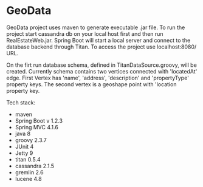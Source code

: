 # GeoData

GeoData project uses maven to generate executable .jar file. To run the project start cassandra db on your local host first and then run RealEstateWeb.jar. Spring Boot will start a local server and connect to the database backend through Titan. To access the project use localhost:8080/ URL.

On the firt run database schema, defined in TitanDataSource.groovy, will be created. Currently schema contains two vertices connected with 'locatedAt' edge. First Vertex has 'name', 'address', 'description' and 'propertyType' property keys. The second vertex is a geoshape point with 'location property key.

Tech stack:
- maven
- Spring Boot v 1.2.3
- Spring MVC 4.1.6
- java 8
- groovy 2.3.7
- JUnit 4
- Jetty 9
- titan 0.5.4
- cassandra 2.1.5
- gremlin 2.6
- lucene 4.8


